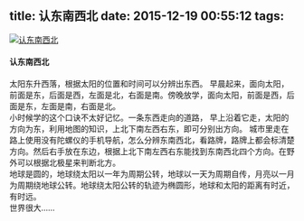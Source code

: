 title: 认东南西北
date: 2015-12-19 00:55:12
tags:
---
[![认东南西北](http://7xkghz.com1.z0.glb.clouddn.com/20151219_rendongnanxibei.jpg "认东南西北")](http://7xkghz.com1.z0.glb.clouddn.com/20151219_rendongnanxibei.jpg "认东南西北")
 #### 认东南西北
 太阳东升西落，根据太阳的位置和时间可以分辨出东西。
 早晨起来，面向太阳，前面是东，后面是西，左面是北，右面是南。傍晚放学，面向太阳，前面是西，后面是东，左面是南，右面是北。  
 小时候学的这个口诀不太好记忆。一条东西走向的道路， 早上沿着它走，太阳的方向为东，利用地图的知识，上北下南左西右东，即可分别出方向。
 城市里走在路上使用没有陀螺仪的手机导航，怎么分辨东南西北，看路牌，路牌上都会标清楚方向。然后右手放在东边，根据上北下南左西右东能找到东南西北四个方向。在野外可以根据北极星来判断北方。  
地球是圆的，地球绕太阳以一年为周期公转，地球以一天为周期自传，月亮以一月为周期绕地球公转。地球绕太阳公转的轨迹为椭圆形，地球和太阳的距离有时近，有时远。  
世界很大……
